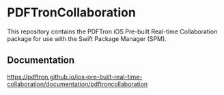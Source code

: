 # PDFTronCollaboration

This repository contains the PDFTron iOS Pre-built Real-time Collaboration package for use with the Swift Package Manager (SPM).

## Documentation

https://pdftron.github.io/ios-pre-built-real-time-collaboration/documentation/pdftroncollaboration
